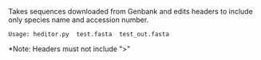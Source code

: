 Takes sequences downloaded from Genbank and edits headers to include only species name and accession number.

	Usage: heditor.py  test.fasta  test_out.fasta 


*Note: Headers must not include ">" 
